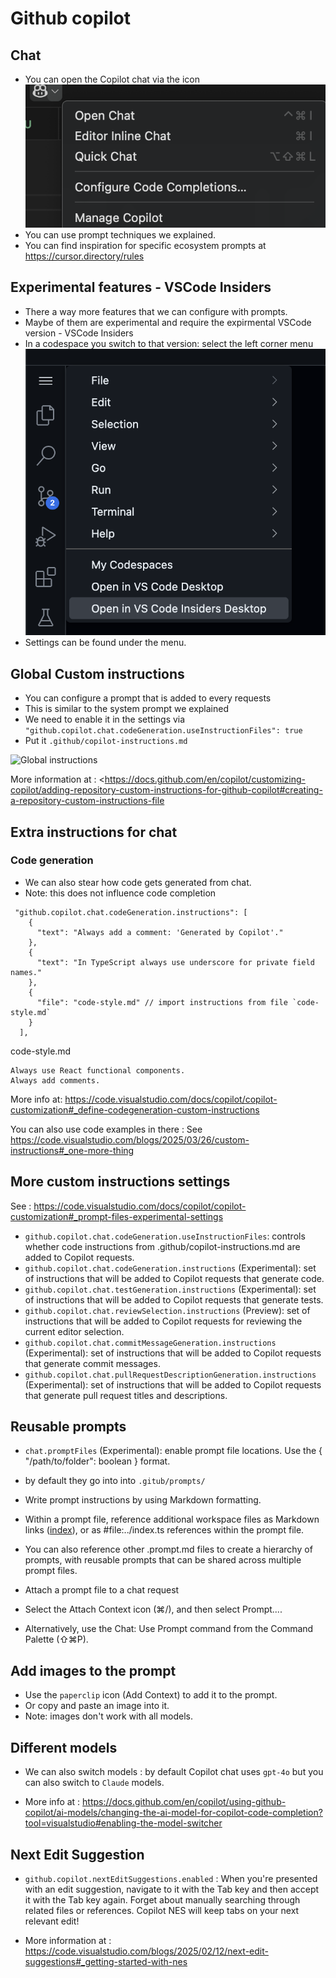 # Github copilot
## Chat
- You can open the Copilot chat via the icon
![Copilot Chat icon](copilot/copilot-chat.png)
- You can use prompt techniques we explained.
- You can find inspiration for specific ecosystem prompts at <https://cursor.directory/rules>

## Experimental features - VSCode Insiders
- There a way more features that we can configure with prompts.
- Maybe of them are experimental and require the expirmental VSCode version - VSCode Insiders
- In a codespace you switch to that version: select the left corner menu
![Codespaces File menu](copilot/vscode-insiders.png)
- Settings can be found under the menu.

## Global Custom instructions
- You can configure a prompt that is added to every requests
- This is similar to the system prompt we explained
- We need to enable it in the settings via `"github.copilot.chat.codeGeneration.useInstructionFiles": true
`
- Put it `.github/copilot-instructions.md`

![Global instructions](copilot/global-instruction.png.png)

More information at : <https://docs.github.com/en/copilot/customizing-copilot/adding-repository-custom-instructions-for-github-copilot#creating-a-repository-custom-instructions-file
>

## Extra instructions for chat
### Code generation
- We can also stear how code gets generated from chat.
- Note: this does not influence code completion

```
 "github.copilot.chat.codeGeneration.instructions": [
    {
      "text": "Always add a comment: 'Generated by Copilot'."
    },
    {
      "text": "In TypeScript always use underscore for private field names."
    },
    {
      "file": "code-style.md" // import instructions from file `code-style.md`
    }
  ],
```

code-style.md
```
Always use React functional components.
Always add comments.
```

More info at:  <https://code.visualstudio.com/docs/copilot/copilot-customization#_define-codegeneration-custom-instructions>

You can also use code examples in there :
See <https://code.visualstudio.com/blogs/2025/03/26/custom-instructions#_one-more-thing>



## More custom instructions settings

See : https://code.visualstudio.com/docs/copilot/copilot-customization#_prompt-files-experimental-settings

- `github.copilot.chat.codeGeneration.useInstructionFiles`: controls whether code instructions from .github/copilot-instructions.md are added to Copilot requests.
- `github.copilot.chat.codeGeneration.instructions` (Experimental): set of instructions that will be added to Copilot requests that generate code.
- `github.copilot.chat.testGeneration.instructions` (Experimental): set of instructions that will be added to Copilot requests that generate tests.
- `github.copilot.chat.reviewSelection.instructions` (Preview): set of instructions that will be added to Copilot requests for reviewing the current editor selection.
- `github.copilot.chat.commitMessageGeneration.instructions` (Experimental): set of instructions that will be added to Copilot requests that generate commit messages.
- `github.copilot.chat.pullRequestDescriptionGeneration.instructions` (Experimental): set of instructions that will be added to Copilot requests that generate pull request titles and descriptions.


## Reusable prompts

- `chat.promptFiles` (Experimental): enable prompt file locations. Use the { "/path/to/folder": boolean } format.
- by default they go into into `.gitub/prompts/`
- Write prompt instructions by using Markdown formatting.
- Within a prompt file, reference additional workspace files as Markdown links ([index](../index.ts)), or as #file:../index.ts references within the prompt file.
- You can also reference other .prompt.md files to create a hierarchy of prompts, with reusable prompts that can be shared across multiple prompt files.

- Attach a prompt file to a chat request
- Select the Attach Context  icon (⌘/), and then select Prompt....
- Alternatively, use the Chat: Use Prompt command from the Command Palette (⇧⌘P).


## Add images to the prompt
- Use the `paperclip` icon (Add Context) to add it to the prompt.
- Or copy and paste an image into it.
- Note: images don't work with all models.

## Different models
- We can also switch models : by default Copilot chat uses `gpt-4o` but you can also switch to `Claude` models.

- More info at : <https://docs.github.com/en/copilot/using-github-copilot/ai-models/changing-the-ai-model-for-copilot-code-completion?tool=visualstudio#enabling-the-model-switcher>

## Next Edit Suggestion
- `github.copilot.nextEditSuggestions.enabled` : When you're presented with an edit suggestion, navigate to it with the Tab key and then accept it with the Tab key again. Forget about manually searching through related files or references. Copilot NES will keep tabs on your next relevant edit!

- More information at : <https://code.visualstudio.com/blogs/2025/02/12/next-edit-suggestions#_getting-started-with-nes>